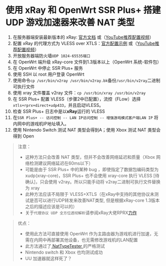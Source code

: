 # 使用 xRay 和 OpenWrt SSR Plus+ 搭建 UDP 游戏加速器来改善 NAT 类型

1. 在服务器端安装最新版本的 xRay: [官方文档](https://github.com/XTLS/Xray-install#readme) 或（[YouTube推荐配置视频](https://www.youtube.com/watch?v=7GHh91AYAmM)）
1. 配置 xRay 的代理方式为 VLESS over XTLS：[官方配置示例](https://github.com/XTLS/Xray-examples/tree/main/VLESS-TCP-XTLS-WHATEVER) 或（[YouTube推荐配置视频](https://www.youtube.com/watch?v=7GHh91AYAmM)）
1. 开放服务器端防火墙`UDP 1024-65535端口`
1. 在 OpenWrt 端升级 xRay-core 文件到1.3版本以上（OpenWrt 系统-软件包）
1. 在 OpenWrt 中停止 SSR Plus+ 服务
1. 使用 SSH 以 root 用户登录 OpenWrt
1. 使用命令`cp /usr/bin/v2ray /usr/bin/v2ray.bk`备份`/usr/bin/v2ray`二进制可执行文件
1. 使用 xray 文件覆盖 v2ray 文件：`cp /usr/bin/xray /usr/bin/v2ray`
1. 在 SSR Plus+ 配置 VLESS（步骤2中已配置），流控（FLow）选择`xtls+rprx+direct+udp433`，并且启动VLESS。
1. 检查 SSR Plus+ 日志中是以**xRay**运行的 VLESS
1. 在`SSR Plus+ -- 访问控制 -- LAN IP访问控制 -- 增强游戏模式客户端LAN IP` 将内网中的游戏机IP地址填入。
1. 使用 Nintendo Switch 测试 NAT 类型会得到A；使用 Xbox 测试 NAT 类型会得到 Open

> 注意：
>- 这种方法只会改善 NAT 类型，但并不会改善网络延迟和质量（Xbox 网络检测建议网络延迟在60ms以下）
>- 可能是由于 SSR Plus+ 中的某种 bug ，即使指定了数据包编码类型为 xudp(xray-core)，SSR Plus+ 也不会使用 xray-core 执行 VLESS [待确认]，只会使用 v2ray。所以只能手动将 v2ray二进制可执行文件替换为 xray
>- 此种方法应该不局限于 VLESS+XTLS（在xRay中支持的其他协议未测试是否可以进行UDP转发来改善NAT类型, 但是根据xRay-core 1.3版本之后的描述应该是可以的）
>- 关于`代理协议 UDP 全方位透彻解析`请参阅xRay大佬RPRX[力作](https://github.com/XTLS/Xray-core/discussions/237)

> 优点：
>- 使用此方法可直接使用 OpenWrt 作为主路由器为游戏机进行加速，无需在内网中再部署其他设备，也无需修改游戏机的LAN配置
>- 此方法通过了[ NatTypeTester ](https://github.com/HMBSbige/NatTypeTester)的严格测试
>- Nintendo switch 和 Xbox 也均测试成功
>- UU 加速器就这样死了？



